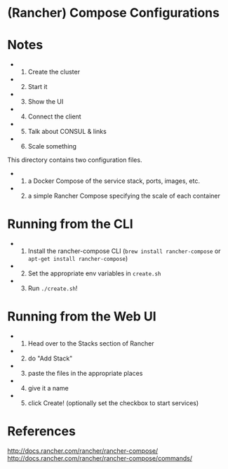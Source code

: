 # (Rancher) Compose Configurations

# Notes
- 1) Create the cluster
- 2) Start it
- 3) Show the UI
- 4) Connect the client
- 5) Talk about CONSUL & links
- 6) Scale something

This directory contains two configuration files.  

- 1) a Docker Compose of the service stack, ports, images, etc.
- 2) a simple Rancher Compose specifying the scale of each container

# Running from the CLI
- 1) Install the rancher-compose CLI (```brew install rancher-compose``` or ```apt-get install rancher-compose```)
- 2) Set the appropriate env variables in ```create.sh```
- 3) Run ```./create.sh```!

# Running from the Web UI
- 1) Head over to the Stacks section of Rancher
- 2) do "Add Stack"
- 3) paste the files in the appropriate places
- 4) give it a name
- 5) click Create!  (optionally set the checkbox to start services)

# References

http://docs.rancher.com/rancher/rancher-compose/
http://docs.rancher.com/rancher/rancher-compose/commands/

